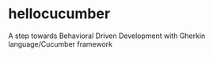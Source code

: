 # hellocucumber
A step towards Behavioral Driven Development with Gherkin language/Cucumber framework
